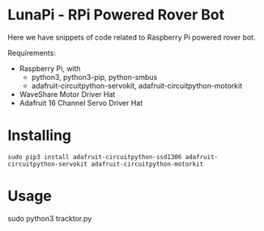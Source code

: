 # LunaPi - RPi Powered Rover Bot

Here we have snippets of code related to Raspberry Pi powered rover bot.

Requirements:
 - Raspberry Pi, with
   - python3, python3-pip, python-smbus
   - adafruit-circuitpython-servokit, adafruit-circuitpython-motorkit
 - WaveShare Motor Driver Hat
 - Adafruit 16 Channel Servo Driver Hat

# Installing

```
sudo pip3 install adafruit-circuitpython-ssd1306 adafruit-circuitpython-servokit adafruit-circuitpython-motorkit
```


# Usage

sudo python3 tracktor.py

